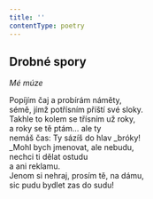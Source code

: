 ```yaml
---
title: ''
contentType: poetry
---
```


<section>

## Drobné spory

_Mé múze_

Popíjím čaj a probírám náměty,  
sémě, jímž potřísním příští své sloky.  
Takhle to kolem se třísním už roky,  
a roky se tě ptám… ale ty  
nemáš čas: Ty sázíš do hlav _bróky!  
_Mohl bych jmenovat, ale nebudu,  
nechci ti dělat ostudu  
a ani reklamu.  
Jenom si nehraj, prosím tě, na dámu,  
sic pudu bydlet zas do sudu!

</section>
